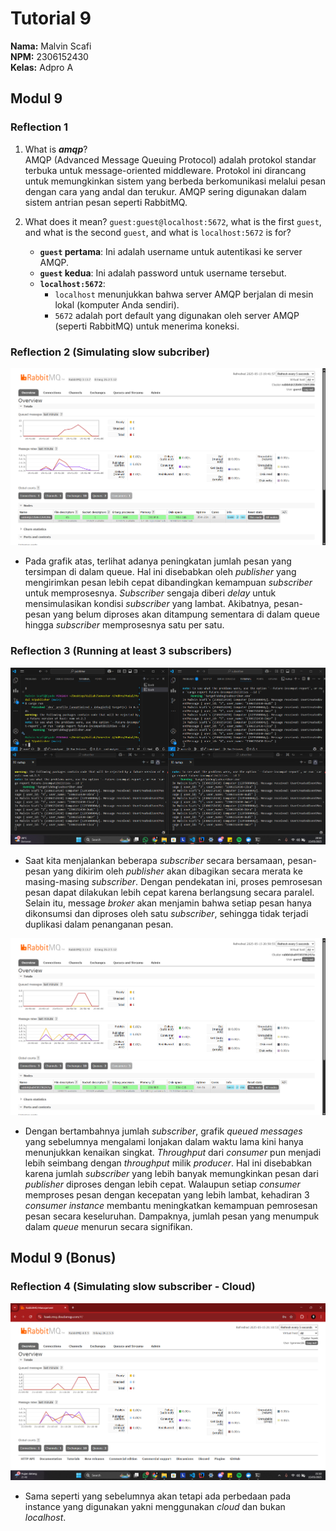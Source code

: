 # Tutorial 9
**Nama:**   Malvin Scafi<br>
**NPM:**    2306152430<br>
**Kelas:**  Adpro A<br>

## Modul 9
### Reflection 1

1. What is ***amqp***?  
   AMQP (Advanced Message Queuing Protocol) adalah protokol standar terbuka untuk message-oriented middleware. Protokol ini dirancang untuk memungkinkan sistem yang berbeda berkomunikasi melalui pesan dengan cara yang andal dan terukur. AMQP sering digunakan dalam sistem antrian pesan seperti RabbitMQ.

2. What does it mean? `guest:guest@localhost:5672`, what is the first `guest`, and what is the second `guest`, and what is `localhost:5672` is for?  
   - **`guest` pertama**: Ini adalah username untuk autentikasi ke server AMQP.  
   - **`guest` kedua**: Ini adalah password untuk username tersebut.  
   - **`localhost:5672`**:  
     - `localhost` menunjukkan bahwa server AMQP berjalan di mesin lokal (komputer Anda sendiri).  
     - `5672` adalah port default yang digunakan oleh server AMQP (seperti RabbitMQ) untuk menerima koneksi.


### Reflection 2 (Simulating slow subcriber)
![Screenshot of RabbitMQ chart showing slow subscriber](SlowSubscriber.png)
- Pada grafik atas, terlihat adanya peningkatan jumlah pesan yang tersimpan di dalam queue. Hal ini disebabkan oleh *publisher* yang mengirimkan pesan lebih cepat dibandingkan kemampuan *subscriber* untuk memprosesnya. *Subscriber* sengaja diberi *delay* untuk mensimulasikan kondisi *subscriber* yang lambat. Akibatnya, pesan-pesan yang belum diproses akan ditampung sementara di dalam queue hingga *subscriber* memprosesnya satu per satu.

### Reflection 3 (Running at least 3 subscribers)
![Screenshot of running 3 subscribers and 1 publisher](ManySubscribers.png)
- Saat kita menjalankan beberapa *subscriber* secara bersamaan, pesan-pesan yang dikirim oleh *publisher* akan dibagikan secara merata ke masing-masing *subscriber*. Dengan pendekatan ini, proses pemrosesan pesan dapat dilakukan lebih cepat karena berlangsung secara paralel. Selain itu, message *broker* akan menjamin bahwa setiap pesan hanya dikonsumsi dan diproses oleh satu *subscriber*, sehingga tidak terjadi duplikasi dalam penanganan pesan.

![Screenshot of RabbitMQ chart showing 3 slow subscribers](Chart.png)
- Dengan bertambahnya jumlah *subscriber*, grafik *queued messages* yang sebelumnya mengalami lonjakan dalam waktu lama kini hanya menunjukkan kenaikan singkat. *Throughput* dari *consumer* pun menjadi lebih seimbang dengan *throughput* milik *producer*. Hal ini disebabkan karena jumlah *subscriber* yang lebih banyak memungkinkan pesan dari *publisher* diproses dengan lebih cepat. Walaupun setiap *consumer* memproses pesan dengan kecepatan yang lebih lambat, kehadiran 3 *consumer instance* membantu meningkatkan kemampuan pemrosesan pesan secara keseluruhan. Dampaknya, jumlah pesan yang menumpuk dalam *queue* menurun secara signifikan.

## Modul 9 (Bonus)
### Reflection 4 (Simulating slow subscriber - Cloud)
![Simulating slow subscriber on cloud](SlowSubscriber_Cloud.png)
- Sama seperti yang sebelumnya akan tetapi ada perbedaan pada instance yang digunakan yakni menggunakan *cloud* dan bukan *localhost*.
